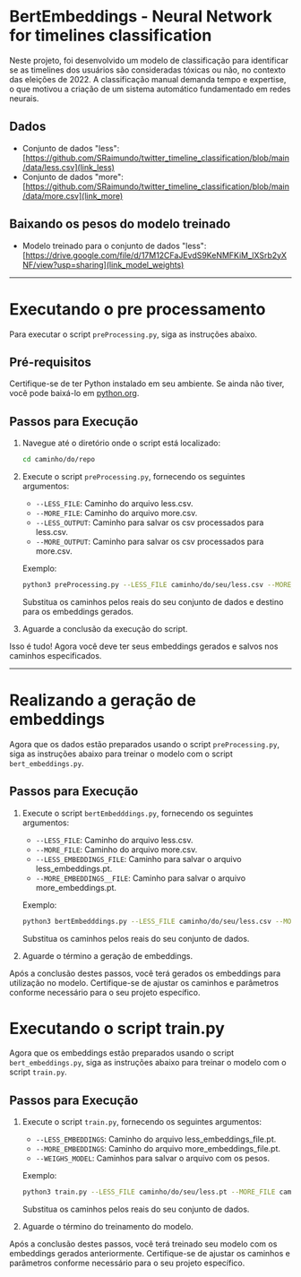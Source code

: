 # BertEmbeddings - Neural Network for timelines classification

Neste projeto, foi desenvolvido um modelo de classificação para identificar se as timelines dos usuários são consideradas tóxicas ou não, no contexto das eleições de 2022. A classificação manual demanda tempo e expertise, o que motivou a criação de um sistema automático fundamentado em redes neurais.



## Dados

- Conjunto de dados "less": [https://github.com/SRaimundo/twitter_timeline_classification/blob/main/data/less.csv](link_less)
- Conjunto de dados "more": [https://github.com/SRaimundo/twitter_timeline_classification/blob/main/data/more.csv](link_more)

## Baixando os pesos do modelo treinado

- Modelo treinado para o conjunto de dados "less": [https://drive.google.com/file/d/17M12CFaJEvdS9KeNMFKiM_lXSrb2yXNF/view?usp=sharing](link_model_weights)

---

# Executando o pre processamento
Para executar o script `preProcessing.py`, siga as instruções abaixo.

## Pré-requisitos
Certifique-se de ter Python instalado em seu ambiente. Se ainda não tiver, você pode baixá-lo em [python.org](https://www.python.org/).

## Passos para Execução

1. Navegue até o diretório onde o script está localizado:

    ```bash
    cd caminho/do/repo
    ```

2. Execute o script `preProcessing.py`, fornecendo os seguintes argumentos:

    - `--LESS_FILE`: Caminho do arquivo less.csv.
    - `--MORE_FILE`: Caminho do arquivo more.csv.
    - `--LESS_OUTPUT`: Caminho para salvar os csv processados para less.csv.
    - `--MORE_OUTPUT`: Caminho para salvar os csv processados para more.csv.

    Exemplo:

    ```bash
    python3 preProcessing.py --LESS_FILE caminho/do/seu/less.csv --MORE_FILE caminho/do/seu/more.csv --LESS_OUTPUT caminho/de/saida/less_embeddings.pt --MORE_OUTPUT caminho/de/saida/more_embeddings.pt
    ```

    Substitua os caminhos pelos reais do seu conjunto de dados e destino para os embeddings gerados.

3. Aguarde a conclusão da execução do script.

Isso é tudo! Agora você deve ter seus embeddings gerados e salvos nos caminhos especificados.

---

# Realizando a geração de embeddings

Agora que os dados estão preparados usando o script `preProcessing.py`, siga as instruções abaixo para treinar o modelo com o script `bert_embeddings.py`.

## Passos para Execução

1. Execute o script `bertEmbedddings.py`, fornecendo os seguintes argumentos:

    - `--LESS_FILE`: Caminho do arquivo less.csv.
    - `--MORE_FILE`: Caminho do arquivo more.csv.
    - `--LESS_EMBEDDINGS_FILE`: Caminho para salvar o arquivo less_embeddings.pt.
    - `--MORE_EMBEDDINGS__FILE`: Caminho para salvar o arquivo more_embeddings.pt.

    Exemplo:

    ```bash
    python3 bertEmbedddings.py --LESS_FILE caminho/do/seu/less.csv --MORE_FILE caminho/do/seu/more.csv --LESS_EMBEDDINGS_FILE caminho/do/seu/less.pt --MORE_EMBEDDINGS__FILE caminho/do/seu/more.pt
    ```

    Substitua os caminhos pelos reais do seu conjunto de dados.

3. Aguarde o término a geração de embeddings.

Após a conclusão destes passos, você terá gerados os embeddings para utilização no modelo. Certifique-se de ajustar os caminhos e parâmetros conforme necessário para o seu projeto específico.

# Executando o script train.py

Agora que os embeddings estão preparados usando o script `bert_embeddings.py`, siga as instruções abaixo para treinar o modelo com o script `train.py`.

## Passos para Execução

1. Execute o script `train.py`, fornecendo os seguintes argumentos:

    - `--LESS_EMBEDDINGS`: Caminho do arquivo less_embeddings_file.pt.
    - `--MORE_EMBEDDINGS`: Caminho do arquivo more_embeddings_file.pt.
    - `--WEIGHS_MODEL`: Caminhos para salvar o arquivo com os pesos.

    Exemplo:

    ```bash
    python3 train.py --LESS_FILE caminho/do/seu/less.pt --MORE_FILE caminho/do/seu/more.pt --WEIGHS_MODEL caminho/do/seu/weights.pth 
    ```

    Substitua os caminhos pelos reais do seu conjunto de dados.


3. Aguarde o término do treinamento do modelo.

Após a conclusão destes passos, você terá treinado seu modelo com os embeddings gerados anteriormente. Certifique-se de ajustar os caminhos e parâmetros conforme necessário para o seu projeto específico.

